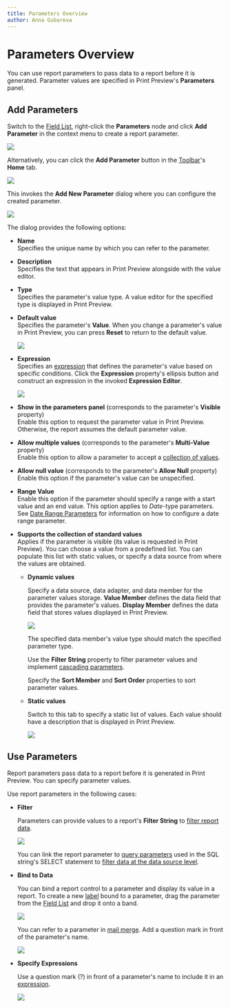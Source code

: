 ```yaml
---
title: Parameters Overview
author: Anna Gubareva
---
```

# Parameters Overview

You can use report parameters to pass data to a report before it is generated. Parameter values are specified in Print Preview's **Parameters** panel.

## Add Parameters

Switch to the [Field List](../../report-designer-tools/ui-panels/field-list.md), right-click the **Parameters** node and click **Add Parameter** in the context menu to create a report parameter.

![](../../../../../images/eurd-win-parameters-add-parameter-via-field-list.png)

Alternatively, you can click the **Add Parameter** button in the [Toolbar](../../report-designer-tools/toolbar.md)'s **Home** tab.

![](../../../../../images/eurd-win-parameters-add-parameter-via-toolbar.png)

This invokes the **Add New Parameter** dialog where you can configure the created parameter.

![](../../../../../images/eurd-win-parameters-add-new-parameter-dialog.png)

The dialog provides the following options:

* **Name**  
	Specifies the unique name by which you can refer to the parameter.
* **Description**  
	Specifies the text that appears in Print Preview alongside with the value editor.
* **Type**  
	Specifies the parameter's value type. A value editor for the specified type is displayed in Print Preview.
* **Default value**  
	Specifies the parameter's **Value**. When you change a parameter's value in Print Preview, you can press **Reset** to return to the default value.

	![](../../../../../images/eurd-win-parameters-reset-parameter-value.png)

* **Expression**  
	Specifies an [expression](../../use-expressions.md) that defines the parameter's value based on specific conditions. Click the **Expression** property's ellipsis button and construct an expression in the invoked **Expression Editor**.

	![](../../../../../images/eurd-win-parameters-construct-expression.png)

* **Show in the parameters panel** (corresponds to the parameter's **Visible** property)  
	Enable this option to request the parameter value in Print Preview. Otherwise, the report assumes the default parameter value.
* **Allow multiple values** (corresponds to the parameter's **Multi-Value** property)  
	Enable this option to allow a parameter to accept a [collection of values](create-multi-value-and-cascading-parameters.md).
* **Allow null value** (corresponds to the parameter's **Allow Null** property)  
	Enable this option if the parameter's value can be unspecified.
* **Range Value**  
	Enable this option if the parameter should specify a range with a start value and an end value. This option applies to _Date_-type parameters. See [Date Range Parameters](date-range-parameters.md) for information on how to configure a date range parameter.
* **Supports the collection of standard values**  
	Applies if the parameter is visible (its value is requested in Print Preview). You can choose a value from a predefined list. You can populate this list with static values, or specify a data source from where the values are obtained.

	* **Dynamic values**

		Specify a data source, data adapter, and data member for the parameter values storage. **Value Member** defines the data field that provides the parameter's values. **Display Member** defines the data field that stores values displayed in Print Preview.
		
		![](../../../../../images/eurd-win-parameters-dynamic-values.png)
		
		The specified data member's value type should match the specified parameter type.
		
		Use the **Filter String** property to filter parameter values and implement [cascading parameters](create-multi-value-and-cascading-parameters.md).

		Specify the **Sort Member** and **Sort Order** properties to sort parameter values.
		
	* **Static values**
		
		Switch to this tab to specify a static list of values. Each value should have a description that is displayed in Print Preview.
		
		![](../../../../../images/eurd-win-parameters-static-values.png)

## Use Parameters

Report parameters pass data to a report before it is generated in Print Preview. You can specify parameter values.

Use report parameters in the following cases:

* **Filter**

	Parameters can provide values to a report's **Filter String** to [filter report data](../filter-data/filter-data-at-the-report-level.md).

	![](../../../../../images/eurd-win-parameters-in-filter-string.png)

	You can link the report parameter to [query parameters](use-query-parameters.md) used in the SQL string's SELECT statement to [filter data at the data source level](../filter-data/filter-data-at-the-data-source-level.md).

* **Bind to Data**
	
	You can bind a report control to a parameter and display its value in a report. To create a new [label](../../use-report-elements/use-basic-report-controls/label.md) bound to a parameter, drag the parameter from the [Field List](../../report-designer-tools/ui-panels/field-list.md) and drop it onto a band.
	
	![](../../../../../images/eurd-win-parameters-for-data-binding.png)
	
	You can refer to a parameter in [mail merge](../../bind-to-data/use-embedded-fields-mail-merge.md). Add a question mark in front of the parameter's name.

	![](../../../../../images/eurd-win-mailmerge-parameters.png)

* **Specify Expressions**
    
    Use a question mark (?) in front of a parameter's name to include it in an [expression](../../use-expressions.md).

    ![](../../../../../images/eurd-win-parameters-in-expression-editor.png)
